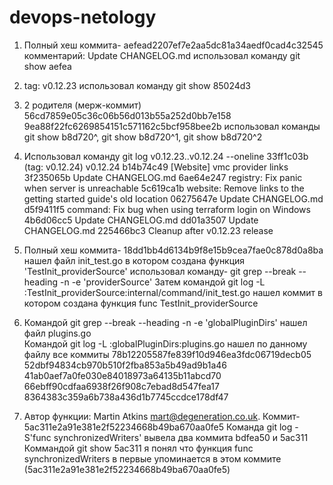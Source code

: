 # devops-netology

1. Полный хеш коммита- aefead2207ef7e2aa5dc81a34aedf0cad4c32545 комментарий: Update CHANGELOG.md  использовал команду git show aefea

2. tag: v0.12.23 использовал команду git show 85024d3

3. 2 родителя (мерж-коммит)  56cd7859e05c36c06b56d013b55a252d0bb7e158   9ea88f22fc6269854151c571162c5bcf958bee2b
использовал команды git show b8d720^, git show b8d720^1, git show b8d720^2

4. Использовал команду git log v0.12.23..v0.12.24 --oneline
33ff1c03b (tag: v0.12.24) v0.12.24
b14b74c49 [Website] vmc provider links
3f235065b Update CHANGELOG.md
6ae64e247 registry: Fix panic when server is unreachable
5c619ca1b website: Remove links to the getting started guide's old location
06275647e Update CHANGELOG.md
d5f9411f5 command: Fix bug when using terraform login on Windows
4b6d06cc5 Update CHANGELOG.md
dd01a3507 Update CHANGELOG.md
225466bc3 Cleanup after v0.12.23 release

5. Полный хеш коммита- 18dd1bb4d6134b9f8e15b9cea7fae0c878d0a8ba
нашел файл init_test.go в котором создана функция 'TestInit_providerSource' использовал команду- git grep --break --heading -n -e 'providerSource'
Затем командой git log -L :TestInit_providerSource:internal/command/init_test.go нашел коммит в котором создана функция func TestInit_providerSource

6. Командой git grep --break --heading -n -e 'globalPluginDirs' нашел файл plugins.go  
Командой git log -L :globalPluginDirs:plugins.go нашел по данному файлу все коммиты
78b12205587fe839f10d946ea3fdc06719decb05
52dbf94834cb970b510f2fba853a5b49ad9b1a46
41ab0aef7a0fe030e84018973a64135b11abcd70
66ebff90cdfaa6938f26f908c7ebad8d547fea17
8364383c359a6b738a436d1b7745ccdce178df47

7. Автор функции: Martin Atkins <mart@degeneration.co.uk>. Коммит- 5ac311e2a91e381e2f52234668b49ba670aa0fe5
Команда git log -S'func synchronizedWriters' вывела два коммита bdfea50 и 5ac311
Коммандой git show 5ac311 я понял что функция func synchronizedWriters в первые упоминается в этом коммите (5ac311e2a91e381e2f52234668b49ba670aa0fe5)
